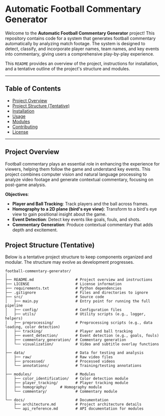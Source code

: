 
# Automatic Football Commentary Generator

Welcome to the **Automatic Football Commentary Generator** project! This repository contains code for a system that generates football commentary automatically by analyzing match footage. The system is designed to detect, classify, and incorporate player names, team names, and key events into commentary, giving users a comprehensive play-by-play experience.

This `README` provides an overview of the project, instructions for installation, and a tentative outline of the project's structure and modules.

---

## Table of Contents
- [Project Overview](#project-overview)
- [Project Structure (Tentative)](#project-structure-tentative)
- [Installation](#installation)
- [Usage](#usage)
- [Modules](#modules)
- [Contributing](#contributing)
- [License](#license)

---

## Project Overview

Football commentary plays an essential role in enhancing the experience for viewers, helping them follow the game and understand key events. This project combines computer vision and natural language processing to analyze video footage and generate contextual commentary, focusing on post-game analysis. 

**Objectives**:
- **Player and Ball Tracking**: Track players and the ball across frames.
- **Homography to a 2D plane (bird's eye view)**: Transform to a bird's eye view to gain positional insight about the game.
- **Event Detection**: Detect key events like goals, fouls, and shots.
- **Commentary Generation**: Produce contextual commentary that adds depth and excitement.

## Project Structure (Tentative)

Below is a tentative project structure to keep components organized and modular. The structure may evolve as development progresses.

```plaintext
football-commentary-generator/
│
├── README.md                   # Project overview and instructions
├── LICENSE                     # License information
├── requirements.txt            # Python dependencies
├── .gitignore                  # Files and directories to ignore
├── src/                        # Source code
│   ├── main.py                 # Entry point for running the full pipeline
│   ├── config/                 # Configuration files
│   ├── utils/                  # Utility scripts (e.g., logger, helpers)
│   ├── preprocessing/          # Preprocessing scripts (e.g., data loading, color detection)
│   ├── tracking/               # Player and ball tracking
│   ├── event_detection/        # Event detection (e.g., goals, fouls)
│   ├── commentary_generation/  # Commentary generation
│   └── visualization/          # Video and subtitle overlay functions
│
├── data/                       # Data for testing and analysis
│   ├── raw/                    # Raw video files
│   ├── processed/              # Processed videos
│   └── annotations/            # Training/testing annotations
│
├── modules/                    # Modules
│   ├── color_identification/   # Color detection module
│   ├── player_tracking/        # Player tracking module
│   ├── homography/		 # Homography module
│   └── commentary/             # Commentary module
│
└── docs/                       # Documentation
    ├── architecture.md         # Project architecture details
    └── api_reference.md        # API documentation for modules
